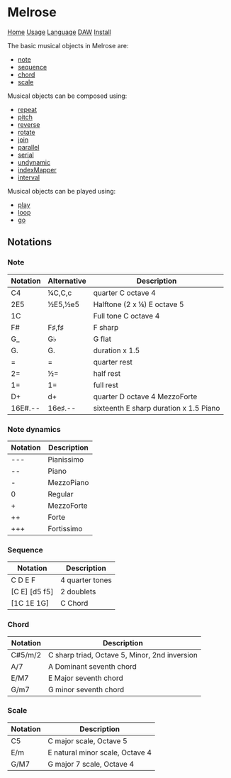 # Melrose

[Home](index.html)
[Usage](cli.html)
[Language](dsl.html)
[DAW](daw.html)
[Install](install.html)

The basic musical objects in Melrose are:

- [note](dsl.html#note)
- [sequence](dsl.html#sequence)
- [chord](dsl.html#chord)
- [scale](dsl.html#scale)

Musical objects can be composed using:

- [repeat](dsl.html#repeat)
- [pitch](dsl.html#pitch)
- [reverse](dsl.html#reverse)
- [rotate](dsl.html#rotate)
- [join](dsl.html#join)
- [parallel](dsl.html#parallel)
- [serial](dsl.html#serial)
- [undynamic](dsl.html#undynamci)
- [indexMapper](dsl.html#indexmap)
- [interval](dsl.html#interval)

Musical objects can be played using:

- [play](dsl.html#play)
- [loop](dsl.html#loop)
- [go](dsl.html#go)

## Notations

### Note

| Notation | Alternative | Description
|----------|-------|-------------
| C4       | ¼C,C,c  | quarter C octave 4
| 2E5      | ½E5,½e5 | Halftone (2 x ¼) E octave 5
| 1C       |        | Full tone C octave 4
| F#       | F♯,f♯  | F sharp
| G_       | G♭    | G flat
| G.       | G.    | duration x 1.5
| =        | =     | quarter rest
| 2=       | ½=    | half rest
| 1=       | 1=    | full rest
| D+       | d+    | quarter D octave 4 MezzoForte
| 16E#.--  | 16e♯.-- | sixteenth E sharp duration x 1.5 Piano

### Note dynamics<a name="note-not"></a>

| Notation    | Description
|-------------|---
| \-\-\- |Pianissimo
| \-\-	|Piano
| \-	  |MezzoPiano
| 0   |Regular
| +	  |MezzoForte
| ++	|Forte
| +++ |Fortissimo

### Sequence<a name="sequence-not"></a>

| Notation    | Description
|-------------|---
| C D E F       | 4 quarter tones
| [C E] [d5 f5] | 2 doublets
| [1C 1E 1G]    | C Chord

### Chord<a name="chord-not"></a>

| Notation    | Description
|-------------|---
| C#5/m/2     | C sharp triad, Octave 5, Minor, 2nd inversion
| A/7         | A Dominant seventh chord
| E/M7        | E Major seventh chord
| G/m7        | G minor seventh chord

### Scale<a name="scale-not"></a>

| Notation    | Description
|-------------|---
| C5          | C major scale, Octave 5
| E/m         | E natural minor scale, Octave 4
| G/M7        | G major 7 scale, Octave 4